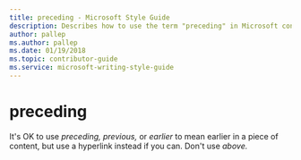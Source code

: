 ```yaml
---
title: preceding - Microsoft Style Guide
description: Describes how to use the term "preceding" in Microsoft content.
author: pallep
ms.author: pallep
ms.date: 01/19/2018
ms.topic: contributor-guide
ms.service: microsoft-writing-style-guide
---
```


# preceding

It's OK to use *preceding,* *previous,* or *earlier* to mean earlier in a piece of content, but use a hyperlink instead if you can. Don't use *above.* 
